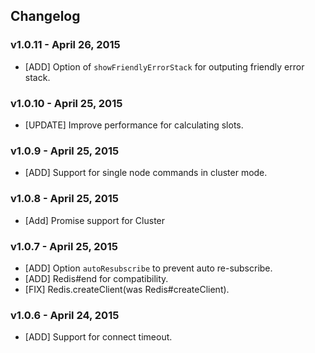 ## Changelog

### v1.0.11 - April 26, 2015

* [ADD] Option of `showFriendlyErrorStack` for outputing friendly error stack.

### v1.0.10 - April 25, 2015

* [UPDATE] Improve performance for calculating slots.

### v1.0.9 - April 25, 2015

* [ADD] Support for single node commands in cluster mode.

### v1.0.8 - April 25, 2015

* [Add] Promise support for Cluster

### v1.0.7 - April 25, 2015

* [ADD] Option `autoResubscribe` to prevent auto re-subscribe.
* [ADD] Redis#end for compatibility.
* [FIX] Redis.createClient(was Redis#createClient).

### v1.0.6 - April 24, 2015

* [ADD] Support for connect timeout.
